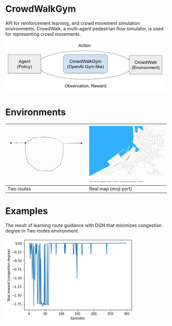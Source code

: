 # CrowdWalkGym
API for reinforcement learning, and crowd movement simulation environments.
CrowdWalk, a multi-agent pedestrian flow simulator, is used for representing crowd movements.

![overview](images/overview.png)

# Environments
| ![two_routes](images/two_routes.gif)          | ![moji](images/moji.gif) |
| ----------------------------------------- | ------------------------------------- |
| Two routes | Real map (moji port) |

# Examples
The result of learning route guidance with DQN that minimizes congestion degree in Two routes environment.

![result](images/result_two_routes.png)

